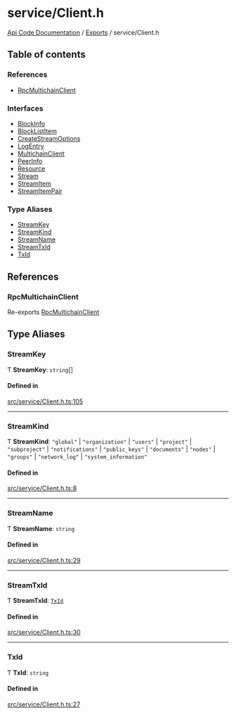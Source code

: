 # service/Client.h
 
[Api Code Documentation](../README.md) / [Exports](../modules.md) / service/Client.h

## Table of contents

### References

- [RpcMultichainClient](service_Client_h.md#rpcmultichainclient)

### Interfaces

- [BlockInfo](../interfaces/service_Client_h.BlockInfo.md)
- [BlockListItem](../interfaces/service_Client_h.BlockListItem.md)
- [CreateStreamOptions](../interfaces/service_Client_h.CreateStreamOptions.md)
- [LogEntry](../interfaces/service_Client_h.LogEntry.md)
- [MultichainClient](../interfaces/service_Client_h.MultichainClient.md)
- [PeerInfo](../interfaces/service_Client_h.PeerInfo.md)
- [Resource](../interfaces/service_Client_h.Resource.md)
- [Stream](../interfaces/service_Client_h.Stream.md)
- [StreamItem](../interfaces/service_Client_h.StreamItem.md)
- [StreamItemPair](../interfaces/service_Client_h.StreamItemPair.md)

### Type Aliases

- [StreamKey](service_Client_h.md#streamkey)
- [StreamKind](service_Client_h.md#streamkind)
- [StreamName](service_Client_h.md#streamname)
- [StreamTxId](service_Client_h.md#streamtxid)
- [TxId](service_Client_h.md#txid)

## References

### RpcMultichainClient

Re-exports [RpcMultichainClient](../classes/service_Client.RpcMultichainClient.md)

## Type Aliases

### StreamKey

Ƭ **StreamKey**: `string`[]

#### Defined in

[src/service/Client.h.ts:105](https://github.com/openkfw/TruBudget/blob/648f2bb/api/src/service/Client.h.ts#L105)

___

### StreamKind

Ƭ **StreamKind**: ``"global"`` \| ``"organization"`` \| ``"users"`` \| ``"project"`` \| ``"subproject"`` \| ``"notifications"`` \| ``"public_keys"`` \| ``"documents"`` \| ``"nodes"`` \| ``"groups"`` \| ``"network_log"`` \| ``"system_information"``

#### Defined in

[src/service/Client.h.ts:8](https://github.com/openkfw/TruBudget/blob/648f2bb/api/src/service/Client.h.ts#L8)

___

### StreamName

Ƭ **StreamName**: `string`

#### Defined in

[src/service/Client.h.ts:29](https://github.com/openkfw/TruBudget/blob/648f2bb/api/src/service/Client.h.ts#L29)

___

### StreamTxId

Ƭ **StreamTxId**: [`TxId`](service_Client_h.md#txid)

#### Defined in

[src/service/Client.h.ts:30](https://github.com/openkfw/TruBudget/blob/648f2bb/api/src/service/Client.h.ts#L30)

___

### TxId

Ƭ **TxId**: `string`

#### Defined in

[src/service/Client.h.ts:27](https://github.com/openkfw/TruBudget/blob/648f2bb/api/src/service/Client.h.ts#L27)
